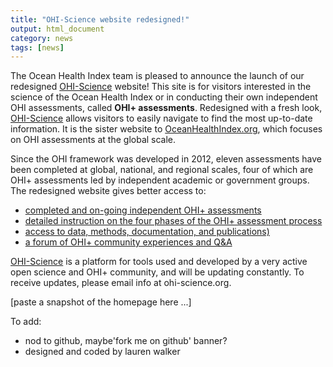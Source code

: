 ```yaml
---
title: "OHI-Science website redesigned!"
output: html_document
category: news
tags: [news]
---
```


The Ocean Health Index team is pleased to announce the launch of our redesigned [OHI-Science](http://ohi-science.org/) website! This site is for visitors interested in the science of the Ocean Health Index or in conducting their own independent OHI assessments, called **OHI+ assessments**. Redesigned with a fresh look, [OHI-Science](http://ohi-science.org/) allows visitors to easily navigate to find the most up-to-date information. It is the sister website to [OceanHealthIndex.org](http://oceanhealthindex.org), which focuses on OHI assessments at the global scale.

Since the OHI framework was developed in 2012, eleven assessments have been completed at global, national, and regional scales, four of which are OHI+ assessments led by independent academic or government groups. The redesigned website gives better access to:

* [completed and on-going independent OHI+ assessments](/projects)
* [detailed instruction on the four phases of the OHI+ assessment process](/phases)
* [access to data, methods, documentation, and publications)](/resources)
* [a forum of OHI+ community experiences and Q&A](/forum)

[OHI-Science](http://ohi-science.org/) is a platform for tools used and developed by a very active open science and OHI+ community, and will be updating constantly. To receive updates, please email info at ohi-science.org. 

[paste a snapshot of the homepage here ...]

To add: 
- nod to github, maybe'fork me on github' banner?
- designed and coded by lauren walker

